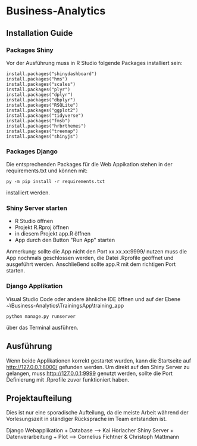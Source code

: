 # Business-Analytics
## Installation Guide
### Packages Shiny
Vor der Ausführung muss in R Studio folgende Packages installiert sein:
```
install.packages("shinydashboard")
install.packages("hms")
install.packages("scales")
install.packages("plyr")
install.packages("dplyr")
install.packages("dbplyr")
install.packages("RSQLite")
install.packages("ggplot2")
install.packages("tidyverse")
install.packages("fmsb")
install.packages("hrbrthemes")
install.packages("treemap")
install.packages("shinyjs")
```

### Packages Django
Die entsprechenden Packages für die Web Appikation stehen in der requirements.txt und können mit:
```
py -m pip install -r requirements.txt
```
installiert werden.


### Shiny Server starten
- R Studio öffnen
- Projekt R.Rproj öffnen 
- in diesem Projekt app.R öffnen
- App durch den Button "Run App" starten

Anmerkung: sollte die App nicht den Port xx.xx.xx:9999/  nutzen muss die App nochmals geschlossen werden, die Datei .Rprofile geöffnet und ausgeführt werden. Anschließend sollte app.R mit dem richtigen Port starten.

### Django Applikation 
Visual Studio Code oder andere ähnliche IDE öffnen und auf der Ebene ~\Business-Analytics\TrainingsApp\training_app
```
python manage.py runserver
```
über das Terminal ausführen.

## Ausführung
Wenn beide Applikationen korrekt gestartet wurden, kann die Startseite auf http://127.0.0.1:8000/ gefunden werden.
Um direkt auf den Shiny Server zu gelangen, muss http://127.0.0.1:9999 genutzt werden, sollte die Port Definierung mit .Rprofile zuvor funktioniert haben.

## Projektaufteilung
Dies ist nur eine sporadische Aufteilung, da die meiste Arbeit während der Vorlesungszeit in ständiger Rücksprache im Team entstanden ist.

Django Webapplikation + Database --> Kai Horlacher
Shiny Server + Datenverarbeitung + Plot --> Cornelius Fichtner & Christoph Mattmann
